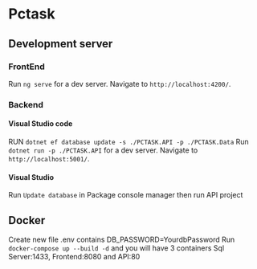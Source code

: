 # Pctask

## Development server

### FrontEnd

Run `ng serve` for a dev server. Navigate to `http://localhost:4200/`.

### Backend

#### Visual Studio code

RUN `dotnet ef database update -s ./PCTASK.API -p ./PCTASK.Data`
Run `dotnet run -p ./PCTASK.API` for a dev server. Navigate to `http://localhost:5001/`.

#### Visual Studio

Run `Update database` in Package console manager
then run API project

## Docker

Create new file .env contains
DB_PASSWORD=YourdbPassword
Run `docker-compose up --build -d` and you will have 3 containers Sql Server:1433, Frontend:8080 and API:80
